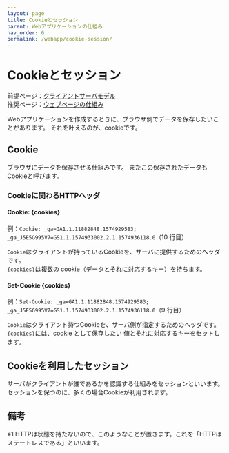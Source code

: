 ```yaml
---
layout: page
title: Cookieとセッション
parent: Webアプリケーションの仕組み
nav_order: 6
permalink: /webapp/cookie-session/
---
```


# Cookieとセッション

前提ページ：[クライアントサーバモデル](../client-server-model/)  
推奨ページ：[ウェブページの仕組み](../webpage/)

Webアプリケーションを作成するときに、ブラウザ側でデータを保存したいことがあります。
それを叶えるのが、cookieです。

## Cookie

ブラウザにデータを保存させる仕組みです。
またこの保存されたデータもCookieと呼びます。

### Cookieに関わるHTTPヘッダ

#### Cookie: {cookies}

例：`Cookie: _ga=GA1.1.11882848.1574929583; _ga_J5E5G995V7=GS1.1.1574933002.2.1.1574936118.0`（10 行目）

`Cookie`はクライアントが持っているCookieを、サーバに提供するためのヘッダです。  
`{cookies}`は複数の cookie（データとそれに対応するキー）を持ちます。 

#### Set-Cookie {cookies}

例：`Set-Cookie: _ga=GA1.1.11882848.1574929583; _ga_J5E5G995V7=GS1.1.1574933002.2.1.1574936118.0`（9 行目）

`Cookie`はクライアント持つCookieを、サーバ側が指定するためのヘッダです。  
`{cookies}`には、cookie として保存したい 値とそれに対応するキーをセットします。


## Cookieを利用したセッション

サーバがクライアントが誰であるかを認識する仕組みをセッションといいます。
セッションを保つのに、多くの場合Cookieが利用されます。

## 備考

※1 HTTPは状態を持たないので、このようなことが置きます。これを「HTTPはステートレスである」といいます。